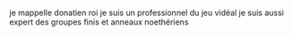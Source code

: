 je mappelle donatien roi
je suis un professionnel du jeu vidéal
je suis aussi expert des groupes finis et anneaux noethériens
